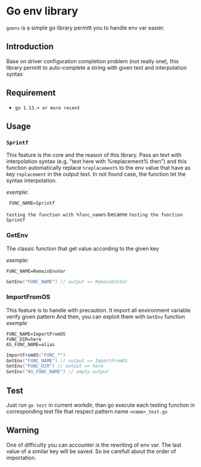 # Go env library

`goenv` is a  simple go library permitt you to handle env var easier.

## Introduction

Base on driver configuration completion problem (not really one), this library permitt to auto-complete a string with given text and interpolation syntax

## Requirement

- `go 1.13.+ or more recent`

## Usage

### `Sprintf`

This feature is the core and the reason of this library.
Pass an text with interpolation syntax (e.g. "text here with %replacement% then") and this function automatically replace `%replacement%` to the env value that have as key `replacement` in the output text.
In not found case, the function let the syntax interpolation.

*exemple*:

```env
 FUNC_NAME=Sprintf
```

`testing the function with %func_name%` became `testing the function Sprintf`

### GetEnv

The classic function that get value according to the given key

*exemple*:

```env
FUNC_NAME=RemainEnvVar
```

```go
GetEnv("FUNC_NAME") // output => RemainEnvVar
```

### ImportFromOS

This feature is to handle with precaution. It import all environment variable verify given pattern
And then, you can exploit them with `GetEnv` function
*exemple*

```env
FUNC_NAME=ImportFromOS
FUNC_DIR=here
AS_FUNC_NAME=alias
```

```go
ImportFromOS("FUNC_*")
GetEnv("FUNC_NAME") // output => ImportFromOS
GetEnv("FUNC_DIR") // output => here
GetEnv("AS_FUNC_NAME") // empty output
```

## Test

Just run `go test` in current workdir, than go execute each testing function in corresponding test file that respect pattern name `<name>_test.go`

## Warning

One of difficulty you can accounter is the rewriting of env var. The last value of a similar key will be saved. So be carefull about the order of importation.
